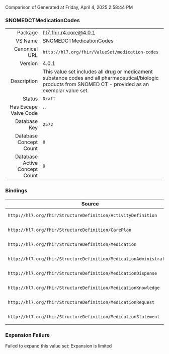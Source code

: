 Comparison of 
Generated at Friday, April 4, 2025 2:58:44 PM

### SNOMEDCTMedicationCodes

|      |     |
| ---: | --- |
| Package | hl7.fhir.r4.core@4.0.1 |
| VS Name | SNOMEDCTMedicationCodes |
| Canonical URL | `http://hl7.org/fhir/ValueSet/medication-codes` |
| Version | 4.0.1 |
| Description | This value set includes all drug or medicament substance codes and all pharmaceutical/biologic products from SNOMED CT - provided as an exemplar value set. |
| Status | `Draft` |
| Has Escape Valve Code | `` |
| Database Key | `2572` |
| Database Concept Count | `0` |
| Database Active Concept Count | `0` |
### Bindings

| Source | Element | Binding | Strength | Element Short |
| ------ | ------- | ------- | -------- | ------------- |
| `http://hl7.org/fhir/StructureDefinition/ActivityDefinition` | `ActivityDefinition.product[x]` | `http://hl7.org/fhir/ValueSet/medication-codes` | `Example` | What's administered/supplied |
| `http://hl7.org/fhir/StructureDefinition/CarePlan` | `CarePlan.activity.detail.product[x]` | `http://hl7.org/fhir/ValueSet/medication-codes` | `Example` | What is to be administered/supplied |
| `http://hl7.org/fhir/StructureDefinition/Medication` | `Medication.code` | `http://hl7.org/fhir/ValueSet/medication-codes` | `Example` | Codes that identify this medication |
| `http://hl7.org/fhir/StructureDefinition/MedicationAdministration` | `MedicationAdministration.medication[x]` | `http://hl7.org/fhir/ValueSet/medication-codes` | `Example` | What was administered |
| `http://hl7.org/fhir/StructureDefinition/MedicationDispense` | `MedicationDispense.medication[x]` | `http://hl7.org/fhir/ValueSet/medication-codes` | `Example` | What medication was supplied |
| `http://hl7.org/fhir/StructureDefinition/MedicationKnowledge` | `MedicationKnowledge.code` | `http://hl7.org/fhir/ValueSet/medication-codes` | `Example` | Code that identifies this medication |
| `http://hl7.org/fhir/StructureDefinition/MedicationRequest` | `MedicationRequest.medication[x]` | `http://hl7.org/fhir/ValueSet/medication-codes` | `Example` | Medication to be taken |
| `http://hl7.org/fhir/StructureDefinition/MedicationStatement` | `MedicationStatement.medication[x]` | `http://hl7.org/fhir/ValueSet/medication-codes` | `Example` | What medication was taken |

### Expansion Failure

Failed to expand this value set: Expansion is limited
